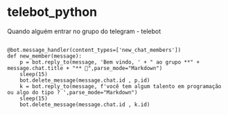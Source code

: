 # telebot_python
Quando alguém entrar no grupo do telegram - telebot


```

@bot.message_handler(content_types=['new_chat_members'])
def new_member(message):
    p = bot.reply_to(message, 'Bem vindo, ' + " ao grupo **" + message.chat.title + "** 🎉",parse_mode="Markdown")
    sleep(15)
    bot.delete_message(message.chat.id , p.id)
    k = bot.reply_to(message, f'você tem algum talento em programação ou algo do tipo ? ',parse_mode="Markdown")
    sleep(15)
    bot.delete_message(message.chat.id , k.id)
```
